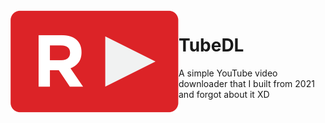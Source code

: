 <img align="left" title="TubeDL" alt="TubeDL" src="static/tubedl.png">

# TubeDL
A simple YouTube video downloader that I built from 2021 and forgot about it XD
